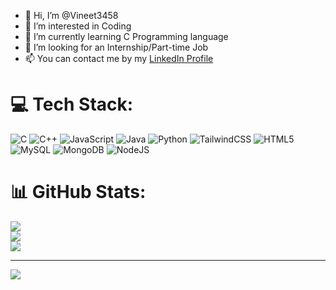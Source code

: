 - 👋 Hi, I’m @Vineet3458
- 👀 I’m interested in Coding
- 🌱 I’m currently learning C Programming language
- 💞️ I’m looking for an Internship/Part-time Job
- 📫 You can contact me by my [LinkedIn Profile](https://www.linkedin.com/in/vineet-yadav-804820190/)


# 💻 Tech Stack:
![C](https://img.shields.io/badge/c-%2300599C.svg?style=for-the-badge&logo=c&logoColor=white) ![C++](https://img.shields.io/badge/c++-%2300599C.svg?style=for-the-badge&logo=c%2B%2B&logoColor=white) ![JavaScript](https://img.shields.io/badge/javascript-%23323330.svg?style=for-the-badge&logo=javascript&logoColor=%23F7DF1E) ![Java](https://img.shields.io/badge/java-%23ED8B00.svg?style=for-the-badge&logo=openjdk&logoColor=white) ![Python](https://img.shields.io/badge/python-3670A0?style=for-the-badge&logo=python&logoColor=ffdd54) ![TailwindCSS](https://img.shields.io/badge/tailwindcss-%2338B2AC.svg?style=for-the-badge&logo=tailwind-css&logoColor=white) ![HTML5](https://img.shields.io/badge/html5-%23E34F26.svg?style=for-the-badge&logo=html5&logoColor=white) ![MySQL](https://img.shields.io/badge/mysql-4479A1.svg?style=for-the-badge&logo=mysql&logoColor=white) ![MongoDB](https://img.shields.io/badge/MongoDB-%234ea94b.svg?style=for-the-badge&logo=mongodb&logoColor=white) ![NodeJS](https://img.shields.io/badge/node.js-6DA55F?style=for-the-badge&logo=node.js&logoColor=white)
# 📊 GitHub Stats:
![](https://github-readme-stats.vercel.app/api?username=Vineet3458&theme=merko&hide_border=false&include_all_commits=false&count_private=false)<br/>
![](https://nirzak-streak-stats.vercel.app/?user=Vineet3458&theme=merko&hide_border=false)<br/>
![](https://github-readme-stats.vercel.app/api/top-langs/?username=Vineet3458&theme=merko&hide_border=false&include_all_commits=false&count_private=false&layout=compact)

---
[![](https://visitcount.itsvg.in/api?id=Vineet3458&icon=0&color=0)](https://visitcount.itsvg.in)

<!-- Proudly created with GPRM ( https://gprm.itsvg.in ) -->
